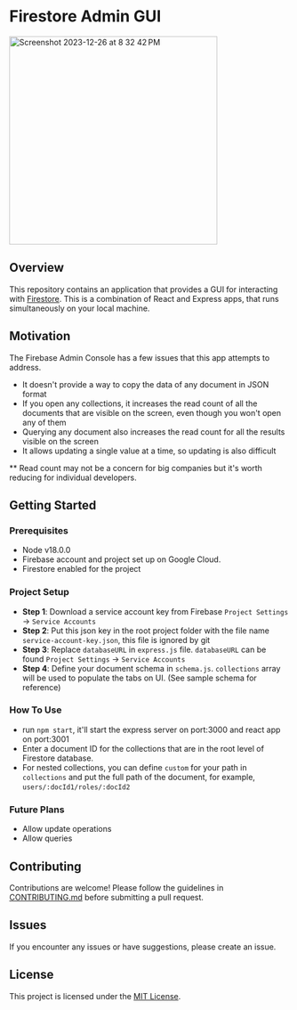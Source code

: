 # Firestore Admin GUI

<img width="374" alt="Screenshot 2023-12-26 at 8 32 42 PM" src="https://github.com/ranjan-malav/firestore-admin-gui/assets/19403844/09469ea1-1d10-46d8-8dbb-bd187fd8c432">

## Overview

This repository contains an application that provides a GUI for interacting with [Firestore](https://firebase.google.com/docs/firestore).
This is a combination of React and Express apps, that runs simultaneously on your local machine.

## Motivation

The Firebase Admin Console has a few issues that this app attempts to address.
- It doesn't provide a way to copy the data of any document in JSON format
- If you open any collections, it increases the read count of all the documents that are visible on the screen, even though you won't open any of them
- Querying any document also increases the read count for all the results visible on the screen
- It allows updating a single value at a time, so updating is also difficult

** Read count may not be a concern for big companies but it's worth reducing for individual developers.

## Getting Started

### Prerequisites

- Node v18.0.0
- Firebase account and project set up on Google Cloud.
- Firestore enabled for the project

### Project Setup

- **Step 1**: Download a service account key from Firebase `Project Settings` -> `Service Accounts`
- **Step 2**: Put this json key in the root project folder with the file name `service-account-key.json`, this file is ignored by git
- **Step 3**: Replace `databaseURL` in `express.js` file. `databaseURL` can be found `Project Settings` -> `Service Accounts`
- **Step 4**: Define your document schema in `schema.js`. `collections` array will be used to populate the tabs on UI. (See sample schema for reference)

### How To Use
- run `npm start`, it'll start the express server on port:3000 and react app on port:3001
- Enter a document ID for the collections that are in the root level of Firestore database.
- For nested collections, you can define `custom` for your path in `collections` and put the full path of the document, for example, `users/:docId1/roles/:docId2`

### Future Plans
- Allow update operations
- Allow queries

##  Contributing
Contributions are welcome! Please follow the guidelines in [CONTRIBUTING.md](CONTRIBUTING.md) before submitting a pull request.

## Issues
If you encounter any issues or have suggestions, please create an issue.

## License
This project is licensed under the [MIT License](LICENSE).
